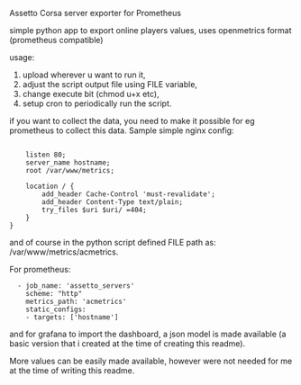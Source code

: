 Assetto Corsa server exporter for Prometheus

simple python app to export online players values, uses openmetrics format (prometheus compatible)

usage:

1. upload wherever u want to run it,
2. adjust the script output file using FILE variable,
3. change execute bit (chmod u+x etc),
4. setup cron to periodically run the script.

if you want to collect the data, you need to make it possible for eg prometheus to collect this data. Sample simple nginx config:

```    server {
    
    listen 80;
    server_name hostname; 
    root /var/www/metrics;

    location / {
        add_header Cache-Control 'must-revalidate';
        add_header Content-Type text/plain;
        try_files $uri $uri/ =404;
    }
}
```
and of course in the python script defined FILE path as: /var/www/metrics/acmetrics.

For prometheus: 
```
  - job_name: 'assetto_servers'
    scheme: "http"
    metrics_path: 'acmetrics'
    static_configs:
    - targets: ['hostname']
```
and for grafana to import the dashboard, a json model is made available (a basic version that i created at the time of creating this readme).

More values can be easily made available, however were not needed for me at the time of writing this readme.
